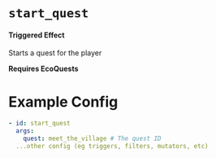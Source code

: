 # `start_quest`

#### Triggered Effect

Starts a quest for the player

**Requires EcoQuests**

# Example Config

```yaml
- id: start_quest
  args:
    quest: meet_the_village # The quest ID
  ...other config (eg triggers, filters, mutators, etc)
```
